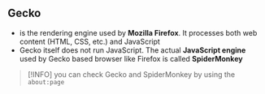 ## Gecko
- is the rendering engine used by **Mozilla Firefox**. It processes both web content (HTML, CSS, etc.) and JavaScript
- Gecko itself does not run JavaScript. The actual **JavaScript engine** used by Gecko based browser like Firefox is called **SpiderMonkey**

> [!INFO] you can check Gecko and SpiderMonkey by using the `about:page`